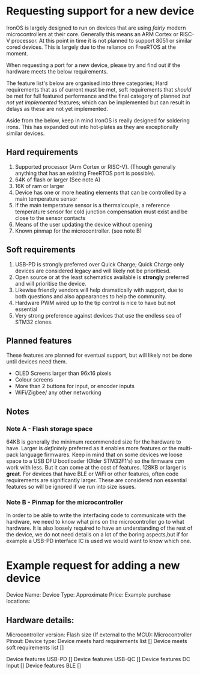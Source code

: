 # Requesting support for a new device

IronOS is largely designed to run on devices that are using _fairly_ modern microcontrollers at their core. Generally this means an ARM Cortex or RISC-V processor.
At this point in time it is not planned to support 8051 or similar cored devices. This is largely due to the reliance on FreeRTOS at the moment.

When requesting a port for a new device, please try and find out if the hardware meets the below requirements. 

The feature list's below are organised into three categories; Hard requirements that as of current must be met, soft requirements that _should_ be met for full featured performance and the final category of planned _but not yet implemented_ features; which can be implemented but can result in delays as these are not yet implemented.

Aside from the below, keep in mind IronOS is really designed for soldering irons. This has expanded out into hot-plates as they are exceptionally similar devices.


## Hard requirements

1. Supported processor (Arm Cortex or RISC-V). (Though generally anything that has an existing FreeRTOS port is possible).
2. 64K of flash or larger (See note A)
3. 16K of ram or larger
4. Device has one or more heating elements that can be controlled by a main temperature sensor
5. If the main temperature sensor is a thermalcouple, a reference temperature sensor for cold junction compensation must exist and be close to the sensor contacts
6. Means of the user updating the device without opening
7. Known pinmap for the microcontroller. (see note B)


## Soft requirements

1. USB-PD is strongly preferred over Quick Charge; Quick Charge only devices are considered legacy and will likely not be prioritiesd.
2. Open source or at the least schematics available is **strongly** preferred and will prioritise the device.
3. Likewise friendly vendors will help dramatically with support, due to both questions and also appearances to help the community.
4. Hardware PWM wired up to the tip control is nice to have but not essential
5. Very strong preference against devices that use the endless sea of STM32 clones.

## Planned features

These features are planned for eventual support, but will likely not be done until devices need them.

* OLED Screens larger than 96x16 pixels
* Colour screens
* More than 2 buttons for input, or encoder inputs
* WiFi/Zigbee/ any other networking


## Notes

### Note A - Flash storage space

64KB is generally the minimum recommended size for the hardware to have.
Larger is _definitely_ preferred as it enables more features or the multi-pack language firmwares.
Keep in mind that on some devices we loose space to a USB DFU bootloader (Older STM32F1's) so the firmware _can_ work with less. But it can come at the cost of features.
128KB or larger is **great**. 
For devices that have BLE or WiFi or other features, often code requirements are significantly larger. These are considered non essential features so will be ignored if we run into size issues.

### Note B - Pinmap for the microcontroller

In order to be able to write the interfacing code to communicate with the hardware, we need to know what pins on the microcontroller go to what hardware.
It is also loosely required to have an understanding of the rest of the device, we do not need details on a lot of the boring aspects,but if for example a USB-PD interface IC is used we would want to know which one.



# Example request for adding a new device


Device Name: 
Device Type:
Approximate Price: 
Example purchase locations:

## Hardware details:

Microcontroller version:
Flash size (If external to the MCU):
Microcontroller Pinout: <!-- Either link to manufacturer information, a forum documenting this or a discussion where the pinout has been roughly figured out already-->
Device type: <!-- Soldering Iron/Hot Plate/ Reflow oven etc-->
Device meets hard requirements list []
Device meets soft requirements list []


Device features USB-PD []
Device features USB-QC []
Device features DC Input []
Device features BLE []
